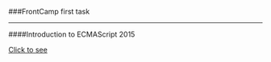 ###FrontCamp first task
____

####Introduction to ECMAScript 2015

[Click to see](https://ellendanilowa.github.io/frontcamp_task1/)


